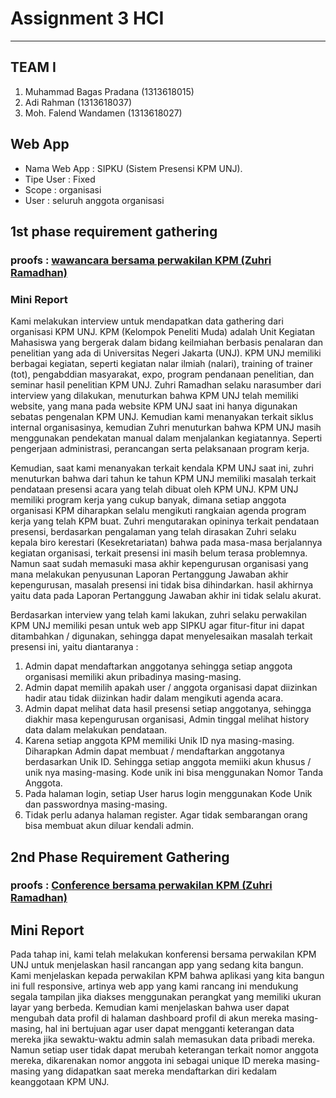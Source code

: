 # Assignment 3 HCI
- - - -

## TEAM I ##

  1. Muhammad Bagas Pradana (1313618015)
  2. Adi Rahman (1313618037)
  3. Moh. Falend Wandamen (1313618027)

## Web App ##
* Nama Web App : SIPKU (Sistem Presensi KPM UNJ).
* Tipe User : Fixed 
* Scope : organisasi 
* User : seluruh anggota organisasi

## 1st phase requirement gathering ##

### proofs : [wawancara bersama perwakilan KPM (Zuhri Ramadhan)](https://www.youtube.com/watch?v=FTx2rQYrC_k) ###

### Mini Report ###

Kami melakukan interview untuk mendapatkan data gathering dari organisasi KPM UNJ. KPM (Kelompok Peneliti Muda) adalah Unit Kegiatan Mahasiswa yang bergerak dalam bidang keilmiahan berbasis penalaran dan penelitian yang ada di Universitas Negeri Jakarta (UNJ). KPM UNJ memiliki berbagai kegiatan, seperti kegiatan nalar ilmiah (nalari), training of trainer (tot), pengabddian masyarakat, expo, program pendanaan penelitian, dan seminar hasil penelitian KPM UNJ. Zuhri Ramadhan selaku narasumber dari interview yang dilakukan, menuturkan bahwa KPM UNJ telah memiliki website, yang mana pada website KPM UNJ saat ini hanya digunakan sebatas pengenalan KPM UNJ. Kemudian kami menanyakan terkait siklus internal organisasinya, kemudian Zuhri menuturkan bahwa KPM UNJ masih  menggunakan pendekatan manual dalam menjalankan kegiatannya. Seperti pengerjaan administrasi, perancangan serta pelaksanaan program kerja.

Kemudian, saat kami menanyakan terkait kendala KPM UNJ saat ini, zuhri menuturkan bahwa dari tahun ke tahun KPM UNJ memiliki masalah terkait pendataan presensi acara yang telah dibuat oleh KPM UNJ. KPM UNJ memiliki program kerja yang cukup banyak, dimana setiap anggota organisasi KPM diharapkan selalu mengikuti rangkaian agenda program kerja yang telah KPM buat. Zuhri mengutarakan opininya terkait pendataan presensi, berdasarkan pengalaman yang telah dirasakan Zuhri selaku kepala biro kerestari (Kesekretariatan) bahwa pada masa-masa berjalannya kegiatan organisasi, terkait presensi ini masih belum terasa problemnya. Namun saat sudah memasuki masa akhir kepengurusan organisasi yang mana melakukan penyusunan Laporan Pertanggung Jawaban akhir kepengurusan, masalah presensi ini tidak bisa dihindarkan. hasil akhirnya yaitu data pada Laporan Pertanggung Jawaban akhir ini tidak selalu akurat. 

Berdasarkan interview yang telah kami lakukan, zuhri selaku perwakilan KPM UNJ memiliki pesan untuk web app SIPKU agar fitur-fitur ini dapat ditambahkan / digunakan, sehingga dapat menyelesaikan masalah terkait presensi ini, yaitu diantaranya :

1. Admin dapat mendaftarkan anggotanya sehingga setiap anggota organisasi memiliki akun pribadinya masing-masing.
2. Admin dapat memilih apakah user / anggota organisasi dapat diizinkan hadir atau tidak diizinkan hadir dalam mengikuti agenda acara.
3. Admin dapat melihat data hasil presensi setiap anggotanya, sehingga diakhir masa kepengurusan organisasi, Admin tinggal melihat history data dalam melakukan pendataan.
4. Karena setiap anggota KPM memiliki Unik ID nya masing-masing. Diharapkan Admin dapat membuat / mendaftarkan anggotanya berdasarkan Unik ID. Sehingga setiap anggota memiiki akun khusus / unik nya masing-masing. Kode unik ini bisa menggunakan Nomor Tanda Anggota.
5. Pada halaman login, setiap User harus login menggunakan Kode Unik dan passwordnya masing-masing.
6. Tidak perlu adanya halaman register. Agar tidak sembarangan orang bisa membuat akun diluar kendali admin.

## 2nd Phase Requirement Gathering ##
### proofs : [Conference bersama perwakilan KPM (Zuhri Ramadhan)](https://youtu.be/SSmty-wAsoc) ###

## Mini Report ##

Pada tahap ini, kami telah melakukan konferensi bersama perwakilan KPM UNJ untuk menjelaskan hasil rancangan app yang sedang kita bangun. Kami menjelaskan kepada perwakilan KPM bahwa aplikasi yang kita bangun ini full responsive, artinya web app yang kami rancang ini mendukung segala tampilan jika diakses menggunakan perangkat yang memiliki ukuran layar yang berbeda. Kemudian kami menjelaskan bahwa user dapat mengubah data profil di halaman dashboard profil di akun mereka masing-masing, hal ini bertujuan agar user dapat mengganti keterangan data mereka jika sewaktu-waktu admin salah memasukan data pribadi mereka. Namun setiap user tidak dapat merubah keterangan terkait nomor anggota mereka, dikarenakan nomor anggota ini sebagai unique ID mereka masing-masing yang didapatkan saat mereka mendaftarkan diri kedalam keanggotaan KPM UNJ.
